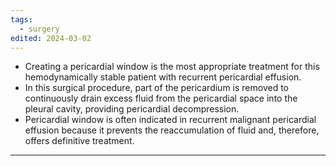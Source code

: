 ```yaml
---
tags:
  - surgery
edited: 2024-03-02
---
```

- Creating a pericardial window is the most appropriate treatment for this hemodynamically stable patient with recurrent pericardial effusion. 
- In this surgical procedure, part of the pericardium is removed to continuously drain excess fluid from the pericardial space into the pleural cavity, providing pericardial decompression. 
- Pericardial window is often indicated in recurrent malignant pericardial effusion because it prevents the reaccumulation of fluid and, therefore, offers definitive treatment.

---
